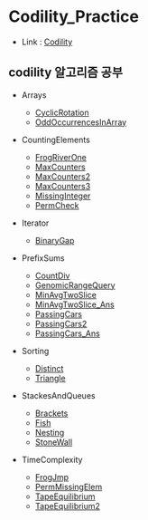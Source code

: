 # Codility_Practice
  - Link : [Codility](https://app.codility.com/programmers/)

## codility 알고리즘 공부

  - Arrays
    - [CyclicRotation](https://github.com/wjdrhkd456/Codility_Practice/blob/master/src/com/codility/Arrays/CyclicRotation.java)
    - [OddOccurrencesInArray](https://github.com/wjdrhkd456/Codility_Practice/blob/master/src/com/codility/Arrays/OddOccurrencesInArray.java)

  - CountingElements
    - [FrogRiverOne](https://github.com/wjdrhkd456/Codility_Practice/blob/master/src/com/codility/Counting_Elements/FrogRiverOne.java)
    - [MaxCounters](https://github.com/wjdrhkd456/Codility_Practice/blob/master/src/com/codility/Counting_Elements/MaxCounters.java)
    - [MaxCounters2](https://github.com/wjdrhkd456/Codility_Practice/blob/master/src/com/codility/Counting_Elements/MaxCounters2.java)
    - [MaxCounters3](https://github.com/wjdrhkd456/Codility_Practice/blob/master/src/com/codility/Counting_Elements/MaxCounters3.java)
    - [MissingInteger](https://github.com/wjdrhkd456/Codility_Practice/blob/master/src/com/codility/Counting_Elements/MissingInteger.java)
    - [PermCheck](https://github.com/wjdrhkd456/Codility_Practice/blob/master/src/com/codility/Counting_Elements/PermCheck.java)

  - Iterator
    - [BinaryGap](https://github.com/wjdrhkd456/Codility_Practice/blob/master/src/com/codility/Iterator/BinaryGap.java)

  - PrefixSums
    - [CountDiv](https://github.com/wjdrhkd456/Codility_Practice/blob/master/src/com/codility/Prefix_Sums/CountDiv.java)
    - [GenomicRangeQuery](https://github.com/wjdrhkd456/Codility_Practice/blob/master/src/com/codility/Prefix_Sums/GenomicRangeQuery.java)
    - [MinAvgTwoSlice](https://github.com/wjdrhkd456/Codility_Practice/blob/master/src/com/codility/Prefix_Sums/MinAvgTwoSlice.java)
    - [MinAvgTwoSlice_Ans](https://github.com/wjdrhkd456/Codility_Practice/blob/master/src/com/codility/Prefix_Sums/MinAvgTwoSlice_Ans.java)
    - [PassingCars](https://github.com/wjdrhkd456/Codility_Practice/blob/master/src/com/codility/Prefix_Sums/PassingCars.java)
    - [PassingCars2](https://github.com/wjdrhkd456/Codility_Practice/blob/master/src/com/codility/Prefix_Sums/PassingCars2.java)
    - [PassingCars_Ans](https://github.com/wjdrhkd456/Codility_Practice/blob/master/src/com/codility/Prefix_Sums/PassingCars_Ans.java)

  - Sorting
    - [Distinct](https://github.com/wjdrhkd456/Codility_Practice/blob/master/src/com/codility/Sorting/Distinct.java)
    - [Triangle](https://github.com/wjdrhkd456/Codility_Practice/blob/master/src/com/codility/Sorting/Triangle.java)

  - StackesAndQueues
    - [Brackets](https://github.com/wjdrhkd456/Codility_Practice/blob/master/src/com/codility/Stackes_and_Queues/Brackets.java)
    - [Fish](https://github.com/wjdrhkd456/Codility_Practice/blob/master/src/com/codility/Stackes_and_Queues/Fish.java)
    - [Nesting](https://github.com/wjdrhkd456/Codility_Practice/blob/master/src/com/codility/Stackes_and_Queues/Nesting.java)
    - [StoneWall](https://github.com/wjdrhkd456/Codility_Practice/blob/master/src/com/codility/Stackes_and_Queues/StoneWall.java)

  - TimeComplexity
    - [FrogJmp](https://github.com/wjdrhkd456/Codility_Practice/blob/master/src/com/codility/Time_Complexity/FrogJmp.java)
    - [PermMissingElem](https://github.com/wjdrhkd456/Codility_Practice/blob/master/src/com/codility/Time_Complexity/PermMissingElem.java)
    - [TapeEquilibrium](https://github.com/wjdrhkd456/Codility_Practice/blob/master/src/com/codility/Time_Complexity/TapeEquilibrium.java)
    - [TapeEquilibrium2](https://github.com/wjdrhkd456/Codility_Practice/blob/master/src/com/codility/Time_Complexity/TapeEquilibrium2.java)
